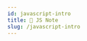 ```yaml
---
id: javascript-intro
title: 🦃 JS Note
slug: /javascript-intro
---
```


<!-- ## What is DOM?

我們所撰寫的 `HTML` 文件，瀏覽器會解析成樹狀結構，父層包覆子層形成一個 `document` 文件，每一個元素都可以理解為物件，`DOM` 操作就是透過 `JS` 去操作這些物件去執行行為。同時為了避免操作過程中，污染相同屬性的元素，譬如兩個 `p` 標籤，所以我們會透過 `id` 或 `class` 來指定操作，如下：

```javascript
document.getElementById(id)
document.querySelector(.className)
```

## Why place JavaScript at the bottom of HTML body?

瀏覽器在解析 `HTML` 文件時，如果遇到 `script` 標籤，會先將 `JS` 檔案執行完畢才繼續執行解析 `HTML`。如果 `JS` 內容龐大，那對頁面來說載入時間就相對拉長，這是很不利於使用體驗的，更糟的是，如果 `JS` 執行過程中出錯，有很大機率會卡住呈現空白頁面。基於瀏覽者的使用體驗，我們必須確保最低使用體驗，優先讓靜態 `HTML` 結構搭建完成，再執行動態的 `JS`。

- Reference：[All about script](https://levelup.gitconnected.com/all-about-script-87fea475b976) -->
